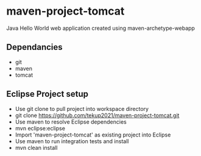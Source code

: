 
# maven-project-tomcat
Java Hello World web application created using maven-archetype-webapp


## Dependancies
* git
* maven
* tomcat

## Eclipse Project setup
* Use git clone to pull project into workspace directory
 * git clone https://github.com/tekup2021/maven-project-tomcat.git
* Use maven to resolve Eclipse dependencies
 * mvn eclipse:eclipse
* Import 'maven-project-tomcat' as existing project into Eclipse 
* Use maven to run integration tests and install
 * mvn clean install
